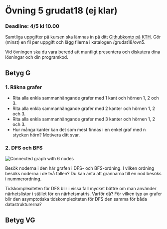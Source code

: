 # Övning 5 grudat18 (ej klar)
### Deadline: 4/5 kl 10.00

Samtliga uppgifter på kursen ska lämnas in på ditt [Githubkonto på KTH](https://gits-15.sys.kth.se/grudat18).
Gör (minst) en fil per uppgift och lägg filerna i katalogen /grudat18/ovn5.

Vid övningen ska du vara beredd att muntligt presentera och diskutera
dina lösningar och din programkod.

## Betyg G

### 1. Räkna grafer

- Rita alla enkla sammanhängande grafer med 1 kant och hörnen 1, 2 och 3.
- Rita alla enkla sammanhängande grafer med 2 kanter och hörnen 1, 2 och 3.
- Rita alla enkla sammanhängande grafer med 3 kanter och hörnen 1, 2 och 3.
- Hur många kanter kan det som mest finnas i en enkel graf med n stycken hörn? Motivera ditt svar.

### 2. DFS och BFS

![Connected graph with 6 nodes](http://yourbasic.org/algorithms/graph2.png)

Besök noderna i den här grafen i DFS- och BFS-ordning.
I vilken ordning besöks noderna i de två fallen?
Du kan anta att grannarna till en nod besöks i nummerordning.

Tidskomplexiteten för DFS blir i vissa fall mycket bättre om man använder närhetslistor i stället för en närhetsmatris.
Varför då? För vilken typ av grafer blir den asymptotiska tidskomplexiteten för DFS den samma för båda datastrukturerna?

## Betyg VG
